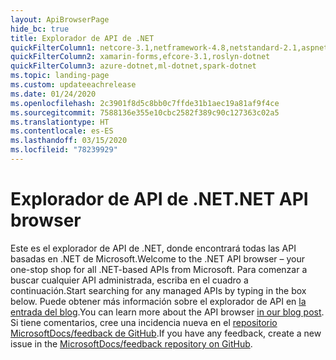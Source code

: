 ```yaml
---
layout: ApiBrowserPage
hide_bc: true
title: Explorador de API de .NET
quickFilterColumn1: netcore-3.1,netframework-4.8,netstandard-2.1,aspnetcore-3.1
quickFilterColumn2: xamarin-forms,efcore-3.1,roslyn-dotnet
quickFilterColumn3: azure-dotnet,ml-dotnet,spark-dotnet
ms.topic: landing-page
ms.custom: updateeachrelease
ms.date: 01/24/2020
ms.openlocfilehash: 2c3901f8d5c8bb0c7ffde31b1aec19a81af9f4ce
ms.sourcegitcommit: 7588136e355e10cbc2582f389c90c127363c02a5
ms.translationtype: HT
ms.contentlocale: es-ES
ms.lasthandoff: 03/15/2020
ms.locfileid: "78239929"
---
```

# <a name="net-api-browser"></a><span data-ttu-id="5a565-102">Explorador de API de .NET</span><span class="sxs-lookup"><span data-stu-id="5a565-102">.NET API browser</span></span>

<span data-ttu-id="5a565-103">Este es el explorador de API de .NET, donde encontrará todas las API basadas en .NET de Microsoft.</span><span class="sxs-lookup"><span data-stu-id="5a565-103">Welcome to the .NET API browser – your one-stop shop for all .NET-based APIs from Microsoft.</span></span> <span data-ttu-id="5a565-104">Para comenzar a buscar cualquier API administrada, escriba en el cuadro a continuación.</span><span class="sxs-lookup"><span data-stu-id="5a565-104">Start searching for any managed APIs by typing in the box below.</span></span> <span data-ttu-id="5a565-105">Puede obtener más información sobre el explorador de API en [la entrada del blog](https://aka.ms/apibrowser).</span><span class="sxs-lookup"><span data-stu-id="5a565-105">You can learn more about the API browser [in our blog post](https://aka.ms/apibrowser).</span></span> <span data-ttu-id="5a565-106">Si tiene comentarios, cree una incidencia nueva en el [repositorio MicrosoftDocs/feedback de GitHub](https://github.com/MicrosoftDocs/feedback/issues).</span><span class="sxs-lookup"><span data-stu-id="5a565-106">If you have any feedback, create a new issue in the [MicrosoftDocs/feedback repository on GitHub](https://github.com/MicrosoftDocs/feedback/issues).</span></span>
